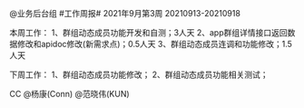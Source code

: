 @业务后台组 #工作周报#
2021年9月第3周 20210913-20210918

本周工作：
1、群组动态成员功能开发和自测；3人天
2、app群组详情接口返回数据修改和apidoc修改(新需求点)；0.5人天
3、群组动态成员连调和功能修改；1.5人天

下周工作：
1、群组动态成员功能修改；
2、群组动态成员功能相关测试；

CC @杨康(Conn) @范晓伟(KUN) 
